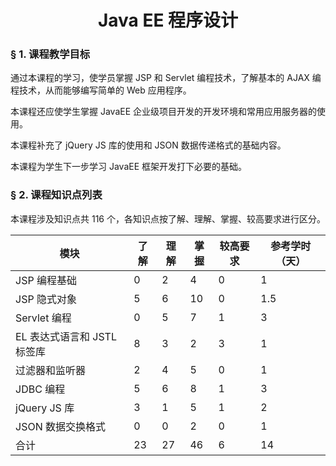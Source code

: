
# <center>Java EE 程序设计</center>

### &sect; 1. 课程教学目标

通过本课程的学习，使学员掌握 JSP 和 Servlet 编程技术，了解基本的 AJAX 编程技术，从而能够编写简单的 Web 应用程序。

本课程还应使学生掌握 JavaEE 企业级项目开发的开发环境和常用应用服务器的使用。

本课程补充了 jQuery JS 库的使用和 JSON 数据传递格式的基础内容。

本课程为学生下一步学习 JavaEE 框架开发打下必要的基础。

### &sect; 2. 课程知识点列表

本课程涉及知识点共 116 个，各知识点按了解、理解、掌握、较高要求进行区分。

|模块|了解|理解|掌握|较高要求|参考学时（天）|
|-|-|-|-|-|-|
|JSP 编程基础|0|2|4|0|1|
|JSP 隐式对象|5|6|10|0|1.5|
|Servlet 编程|0|5|7|1|3|
|EL 表达式语言和 JSTL 标签库|8|3|2|3|1|
|过滤器和监听器|2|4|5|0|1|
|JDBC 编程|5|6|8|1|3|
|jQuery JS 库|3|1|5|1|2|
|JSON 数据交换格式|0|0|2|0|1|
|合计|23|27|46|6|14||


